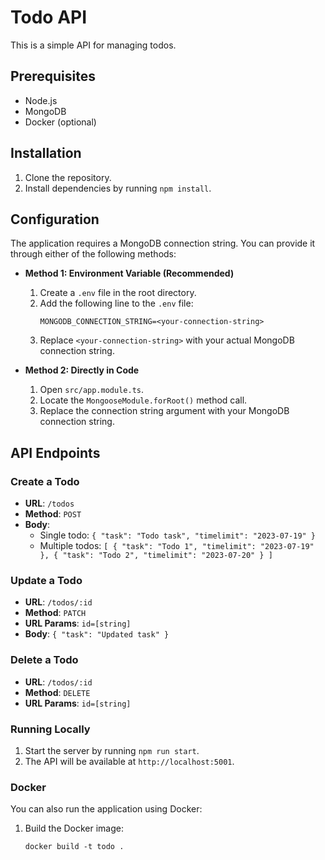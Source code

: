 # Todo API

This is a simple API for managing todos.

## Prerequisites

- Node.js
- MongoDB
- Docker (optional)

## Installation

1. Clone the repository.
2. Install dependencies by running `npm install`.

## Configuration

The application requires a MongoDB connection string. You can provide it through either of the following methods:

- **Method 1: Environment Variable (Recommended)**
  1. Create a `.env` file in the root directory.
  2. Add the following line to the `.env` file:
     ```
     MONGODB_CONNECTION_STRING=<your-connection-string>
     ```
  3. Replace `<your-connection-string>` with your actual MongoDB connection string.

- **Method 2: Directly in Code**
  1. Open `src/app.module.ts`.
  2. Locate the `MongooseModule.forRoot()` method call.
  3. Replace the connection string argument with your MongoDB connection string.

## API Endpoints

### Create a Todo

- **URL**: `/todos`
- **Method**: `POST`
- **Body**:
  - Single todo: `{ "task": "Todo task", "timelimit": "2023-07-19" }`
  - Multiple todos: `[ { "task": "Todo 1", "timelimit": "2023-07-19" }, { "task": "Todo 2", "timelimit": "2023-07-20" } ]`

### Update a Todo

- **URL**: `/todos/:id`
- **Method**: `PATCH`
- **URL Params**: `id=[string]`
- **Body**: `{ "task": "Updated task" }`

### Delete a Todo

- **URL**: `/todos/:id`
- **Method**: `DELETE`
- **URL Params**: `id=[string]`

### Running Locally

1. Start the server by running `npm run start`.
2. The API will be available at `http://localhost:5001`.

### Docker
You can also run the application using Docker:

1. Build the Docker image:
   ```shell
   docker build -t todo .
